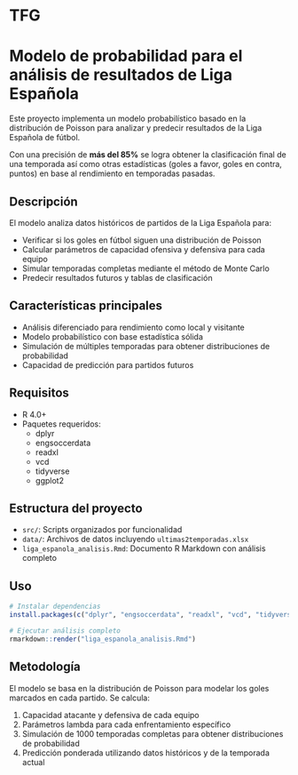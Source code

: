 # TFG

# Modelo de probabilidad para el análisis de resultados de Liga Española

Este proyecto implementa un modelo probabilístico basado en la distribución de Poisson para analizar y predecir resultados de la Liga Española de fútbol.

Con una precisión de **más del 85%** se logra obtener la clasificación final de una temporada así como otras estadísticas (goles a favor, goles en contra, puntos) en base al rendimiento en temporadas pasadas.

## Descripción

El modelo analiza datos históricos de partidos de la Liga Española para:

- Verificar si los goles en fútbol siguen una distribución de Poisson
- Calcular parámetros de capacidad ofensiva y defensiva para cada equipo
- Simular temporadas completas mediante el método de Monte Carlo
- Predecir resultados futuros y tablas de clasificación

## Características principales

- Análisis diferenciado para rendimiento como local y visitante
- Modelo probabilístico con base estadística sólida
- Simulación de múltiples temporadas para obtener distribuciones de probabilidad
- Capacidad de predicción para partidos futuros

## Requisitos

- R 4.0+
- Paquetes requeridos:
  - dplyr
  - engsoccerdata
  - readxl
  - vcd
  - tidyverse
  - ggplot2

## Estructura del proyecto

- `src/`: Scripts organizados por funcionalidad
- `data/`: Archivos de datos incluyendo `ultimas2temporadas.xlsx`
- `liga_espanola_analisis.Rmd`: Documento R Markdown con análisis completo

## Uso

```r
# Instalar dependencias
install.packages(c("dplyr", "engsoccerdata", "readxl", "vcd", "tidyverse", "ggplot2"))

# Ejecutar análisis completo
rmarkdown::render("liga_espanola_analisis.Rmd")
```

## Metodología

El modelo se basa en la distribución de Poisson para modelar los goles marcados en cada partido. Se calcula:

1. Capacidad atacante y defensiva de cada equipo
2. Parámetros lambda para cada enfrentamiento específico
3. Simulación de 1000 temporadas completas para obtener distribuciones de probabilidad
4. Predicción ponderada utilizando datos históricos y de la temporada actual
